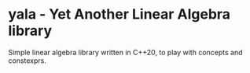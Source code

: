 # yala - Yet Another Linear Algebra library
Simple linear algebra library written in C++20, to play with concepts and constexprs.

